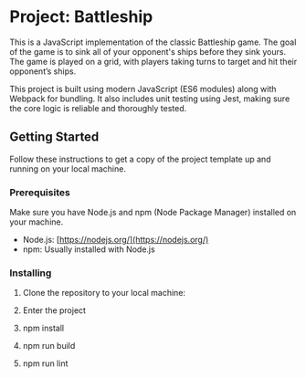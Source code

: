 # Project: Battleship

This is a JavaScript implementation of the classic Battleship game. The goal of the game is to sink all of your opponent's ships before they sink yours. The game is played on a grid, with players taking turns to target and hit their opponent’s ships.

This project is built using modern JavaScript (ES6 modules) along with Webpack for bundling. It also includes unit testing using Jest, making sure the core logic is reliable and thoroughly tested.

## Getting Started

Follow these instructions to get a copy of the project template up and running on your local machine.

### Prerequisites

Make sure you have Node.js and npm (Node Package Manager) installed on your machine.

- Node.js: [https://nodejs.org/](https://nodejs.org/)
- npm: Usually installed with Node.js

### Installing

1. Clone the repository to your local machine:

2. Enter the project

3. npm install

4. npm run build

5. npm run lint
